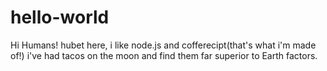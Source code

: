 # hello-world


Hi Humans!
hubet here, i like node.js and cofferecipt(that's what i'm made of!)
i've had tacos on the moon and find them far superior to Earth factors.
